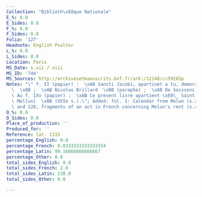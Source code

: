 ```yaml
---
Collection: "Biblioth\xE8que Nationale"
E_%: 0.0
E_Sides: 0.0
F_%: 0.0
F_Sides: 0.0
Folia: '127'
Headnote: English Psalter
L_%: 0.0
L_Sides: 0.0
Location: Paris
MS_Date: s.xii / xiii
MS_ID: '744'
MS_Sources: http://archivesetmanuscrits.bnf.fr/ark:/12148/cc59265p
Notes: "\" f. II (papier) :  \xAB Sancti Jacobi, apartinet a tu, demorant a Melun\
  \  \xBB ;  \xAB Nicolas Brillard  \xBB (paraphe) ;  \xAB De Soissons  \xBB (paraphe).\
  \ Au f. IXv (papier) :  \xAB Ce present livre apartient \xE0\_ Saint-Jacques de\
  \ Mel[un]  \xBB (XVIe s.).\"; Added: fol. 1: Calendar from Melun (s.xv) and f. lv\
  \ and 128, fragments of an act in French concerning Melun's rent (s.xv)"
O_%: 0.0
O_Sides: 0.0
Place_of_production: ''
Produced_for: ''
Reference: lat. 1315
percentage_English: 0.0
percentage_French: 0.8333333333333334
percentage_Latin: 99.16666666666667
percentage_Other: 0.0
total_sides_English: 0.0
total_sides_French: 2.0
total_sides_Latin: 238.0
total_sides_Other: 0.0

---
```

